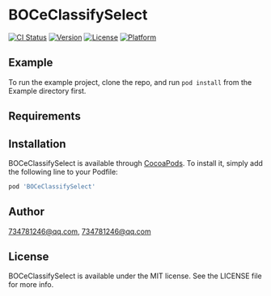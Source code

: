 # BOCeClassifySelect

[![CI Status](https://img.shields.io/travis/734781246@qq.com/BOCeClassifySelect.svg?style=flat)](https://travis-ci.org/734781246@qq.com/BOCeClassifySelect)
[![Version](https://img.shields.io/cocoapods/v/BOCeClassifySelect.svg?style=flat)](https://cocoapods.org/pods/BOCeClassifySelect)
[![License](https://img.shields.io/cocoapods/l/BOCeClassifySelect.svg?style=flat)](https://cocoapods.org/pods/BOCeClassifySelect)
[![Platform](https://img.shields.io/cocoapods/p/BOCeClassifySelect.svg?style=flat)](https://cocoapods.org/pods/BOCeClassifySelect)

## Example

To run the example project, clone the repo, and run `pod install` from the Example directory first.

## Requirements

## Installation

BOCeClassifySelect is available through [CocoaPods](https://cocoapods.org). To install
it, simply add the following line to your Podfile:

```ruby
pod 'BOCeClassifySelect'
```

## Author

734781246@qq.com, 734781246@qq.com

## License

BOCeClassifySelect is available under the MIT license. See the LICENSE file for more info.
